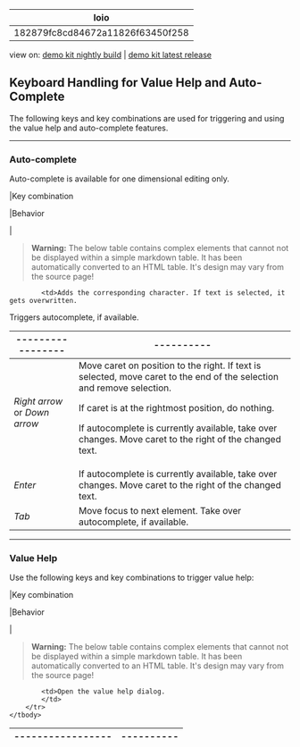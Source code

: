 <!-- loio182879fc8cd84672a11826f63450f258 -->

| loio |
| -----|
| 182879fc8cd84672a11826f63450f258 |

<div id="loio">

view on: [demo kit nightly build](https://openui5nightly.hana.ondemand.com/#/topic/182879fc8cd84672a11826f63450f258) | [demo kit latest release](https://openui5.hana.ondemand.com/#/topic/182879fc8cd84672a11826f63450f258)</div>

## Keyboard Handling for Value Help and Auto-Complete

The following keys and key combinations are used for triggering and using the value help and auto-complete features.

***

### Auto-complete

Auto-complete is available for one dimensional editing only.

|Key combination

|Behavior

|
 > **Warning:** The below table contains complex elements that cannot not be displayed within a simple markdown table. It has been automatically converted to an HTML table. It's design may vary from the source page!

<table>
	<thead>
		<tr>
			<th>-----------------</th>
			<th>----------</th>
		</tr>
	</thead>
	<tbody>

			<td>Adds the corresponding character. If text is selected, it gets overwritten.
Triggers autocomplete, if available.
			</td>
		</tr>
		<tr>
			<td>*Right arrow* or *Down arrow*
			</td>
			<td>Move caret on position to the right.
If text is selected, move caret to the end of the selection and remove selection.

If caret is at the rightmost position, do nothing.

If autocomplete is currently available, take over changes. Move caret to the right of the changed text.
			</td>
		</tr>
		<tr>
			<td>*Enter*
			</td>
			<td>If autocomplete is currently available, take over changes. Move caret to the right of the changed text.
			</td>
		</tr>
		<tr>
			<td>*Tab*
			</td>
			<td>Move focus to next element. Take over autocomplete, if available.
			</td>
		</tr>
	</tbody>
</table>

***

### Value Help

Use the following keys and key combinations to trigger value help:

|Key combination

|Behavior

|
 > **Warning:** The below table contains complex elements that cannot not be displayed within a simple markdown table. It has been automatically converted to an HTML table. It's design may vary from the source page!

<table>
	<thead>
		<tr>
			<th>-----------------</th>
			<th>----------</th>
		</tr>
	</thead>
	<tbody>

			<td>Open the value help dialog.
			</td>
		</tr>
	</tbody>
</table>

